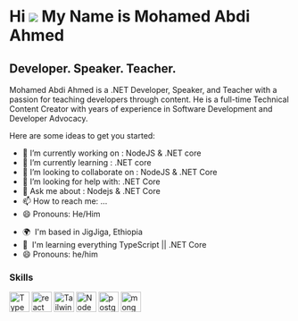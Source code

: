 Hi ![](https://user-images.githubusercontent.com/18350557/176309783-0785949b-9127-417c-8b55-ab5a4333674e.gif) My Name is Mohamed Abdi Ahmed
===================================================================================================================================== 

 Developer. Speaker. Teacher.
----------------------------

 Mohamed Abdi Ahmed is a .NET Developer, Speaker, and Teacher with a passion for teaching developers through content. He is a full-time Technical Content Creator with years of experience in Software Development and Developer Advocacy.


Here are some ideas to get you started:

- 🔭 I’m currently working on : NodeJS & .NET core
- 🌱 I’m currently learning : .NET core 
- 👯 I’m looking to collaborate on : NodeJS & .NET Core
- 🤔 I’m looking for help with: .NET Core 
- 💬 Ask me about : Nodejs & .NET Core
- 📫 How to reach me: ...
- 😄 Pronouns: He/Him


* 🌍  I'm based in JigJiga, Ethiopia
* 🧠  I'm learning everything  TypeScript || .NET Core
* 😄 Pronouns: he/him 




### Skills


 <p align="left">
<!-- <a href="https://developer.mozilla.org/en-US/docs/Web/JavaScript" target="_blank" rel="noreferrer"><img src="https://raw.githubusercontent.com/danielcranney/readme-generator/main/public/icons/skills/javascript-colored.svg" width="36" height="36" alt="JavaScript" title="JavaScript" /></a> -->
<a href="https://www.typescriptlang.org/" target="_blank" rel="noreferrer"><img src="https://raw.githubusercontent.com/danielcranney/readme-generator/main/public/icons/skills/typescript-colored.svg" width="36" height="36" alt="TypeScript" title="TypeScript" /></a> 
<a href="https://reactjs.org/" target="_blank" rel="noreferrer"><img src="https://raw.githubusercontent.com/danielcranney/readme-generator/main/public/icons/skills/react-colored.svg" width="36" height="36" alt="react" title="ReactJs" /></a>
<a href="https://tailwindcss.com/" target="_blank" rel="noreferrer"><img src="https://raw.githubusercontent.com/danielcranney/readme-generator/main/public/icons/skills/tailwindcss-colored.svg" width="36" height="36" alt="TailwindCSS" title="TailwindCss" /></a>
<a href="https://nodejs.org/en/" target="_blank" rel="noreferrer"><img src="https://raw.githubusercontent.com/danielcranney/readme-generator/main/public/icons/skills/nodejs-colored.svg" width="36" height="36" alt="NodeJS" title="NodeJs" /></a>
<!-- <a href="https://expressjs.com/" target="_blank" rel="noreferrer"><img src="https://raw.githubusercontent.com/danielcranney/readme-generator/main/public/icons/skills/express-colored-dark.svg" width="36" height="36" alt="Express" title="Expressjs" /></a> -->
  <a href="https://postgresql.org/" target="_blank" rel="noreferrer"><img src="https://raw.githubusercontent.com/danielcranney/readme-generator/main/public/icons/skills/postgresql-colored.svg" width="36" height="36" alt="postgresql" title="PostgreSql" /></a>
   <a href="https://mongodb.com/" target="_blank" rel="noreferrer"><img src="https://raw.githubusercontent.com/danielcranney/readme-generator/main/public/icons/skills/mongodb-colored.svg" width="36" height="36" alt="mongodb" title="mongoDB" /></a>
<!-- <a href="https://python.org/" target="_blank" rel="noreferrer"><img src="https://raw.githubusercontent.com/danielcranney/readme-generator/main/public/icons/skills/python-colored.svg" width="36" height="36" alt="Python" title="Python Language" /></a>  -->
<!--   <a href="https://fastapi.tiangolo.com/" target="_blank" rel="noreferrer"><img src="https://raw.githubusercontent.com/danielcranney/readme-generator/main/public/icons/skills/fastapi-colored.svg" width="36" height="36" alt="fastapi" title="Python Framework" /></a>  -->
<!--   <a href="https://nextjs.org/" target="_blank" rel="noreferrer"><img src="https://raw.githubusercontent.com/danielcranney/readme-generator/main/public/icons/skills/nextjs-colored.svg" width="36" height="36" alt="nextjs" title="NextJS React Framework" /></a>  -->
<!--     <a href="https://upload.wikimedia.org/wikipedia/commons/e/ee/.NET_Core_Logo.svg" target="_blank" rel="noreferrer"><img src="https://raw.githubusercontent.com/danielcranney/readme-generator/main/public/icons/skills/.NET-colored.svg" width="36" height="36" alt=".NET" title=".NET core" /></a>  -->
</p>

<br/>
